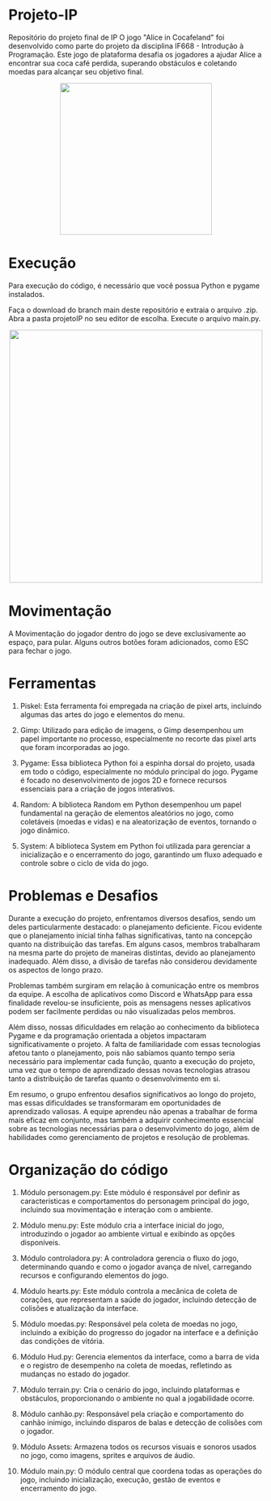 # Projeto-IP
Repositório do projeto final de IP
O jogo "Alice in Cocafeland" foi desenvolvido como parte do projeto da disciplina IF668 - Introdução à Programação. Este jogo de plataforma desafia os jogadores a ajudar Alice a encontrar sua coca café perdida, superando obstáculos e coletando moedas para alcançar seu objetivo final.

<div align="center">
<img src="https://github.com/MatheusHBSilva/Projeto-IP/assets/136330380/41ce83db-4c79-467c-b319-7967be10f51d" width="300px" />
</div>

# Execução 

Para execução do código, é necessário que você possua Python e pygame instalados.

Faça o download do branch main deste repositório e extraia o arquivo .zip.
Abra a pasta projetoIP no seu editor de escolha.
Execute o arquivo main.py.

<div align="center">
<img src="https://github.com/MatheusHBSilva/Projeto-IP/assets/136330380/b83b396c-8907-4568-9c5c-1607117dea78" width="500px" />
</div>

# Movimentação

A Movimentação do jogador dentro do jogo se deve exclusivamente ao espaço, para pular.
Alguns outros botões foram adicionados, como ESC para fechar o jogo.


# Ferramentas


1. Piskel: Esta ferramenta foi empregada na criação de pixel arts, incluindo algumas das artes do jogo e elementos do menu.

2. Gimp: Utilizado para edição de imagens, o Gimp desempenhou um papel importante no processo, especialmente no recorte das pixel arts que foram incorporadas ao jogo.

3. Pygame: Essa biblioteca Python foi a espinha dorsal do projeto, usada em todo o código, especialmente no módulo principal do jogo. Pygame é focado no desenvolvimento de jogos 2D e fornece recursos essenciais para a criação de jogos interativos.

4. Random: A biblioteca Random em Python desempenhou um papel fundamental na geração de elementos aleatórios no jogo, como coletáveis (moedas e vidas) e na aleatorização de eventos, tornando o jogo dinâmico.

5. System: A biblioteca System em Python foi utilizada para gerenciar a inicialização e o encerramento do jogo, garantindo um fluxo adequado e controle sobre o ciclo de vida do jogo.



# Problemas e Desafios

Durante a execução do projeto, enfrentamos diversos desafios, sendo um deles particularmente destacado: o planejamento deficiente. Ficou evidente que o planejamento inicial tinha falhas significativas, tanto na concepção quanto na distribuição das tarefas. Em alguns casos, membros trabalharam na mesma parte do projeto de maneiras distintas, devido ao planejamento inadequado. Além disso, a divisão de tarefas não considerou devidamente os aspectos de longo prazo.

Problemas também surgiram em relação à comunicação entre os membros da equipe. A escolha de aplicativos como Discord e WhatsApp para essa finalidade revelou-se insuficiente, pois as mensagens nesses aplicativos podem ser facilmente perdidas ou não visualizadas pelos membros.

Além disso, nossas dificuldades em relação ao conhecimento da biblioteca Pygame e da programação orientada a objetos impactaram significativamente o projeto. A falta de familiaridade com essas tecnologias afetou tanto o planejamento, pois não sabíamos quanto tempo seria necessário para implementar cada função, quanto a execução do projeto, uma vez que o tempo de aprendizado dessas novas tecnologias atrasou tanto a distribuição de tarefas quanto o desenvolvimento em si. 

Em resumo, o grupo enfrentou desafios significativos ao longo do projeto, mas essas dificuldades se transformaram em oportunidades de aprendizado valiosas. A equipe aprendeu não apenas a trabalhar de forma mais eficaz em conjunto, mas também a adquirir conhecimento essencial sobre as tecnologias necessárias para o desenvolvimento do jogo, além de habilidades como gerenciamento de projetos e resolução de problemas.


# Organização do código

 

1. Módulo personagem.py: Este módulo é responsável por definir as características e comportamentos do personagem principal do jogo, incluindo sua movimentação e interação com o ambiente.

2. Módulo menu.py: Este módulo cria a interface inicial do jogo, introduzindo o jogador ao ambiente virtual e exibindo as opções disponíveis.

3. Módulo controladora.py: A controladora gerencia o fluxo do jogo, determinando quando e como o jogador avança de nível, carregando recursos e configurando elementos do jogo.

4. Módulo hearts.py: Este módulo controla a mecânica de coleta de corações, que representam a saúde do jogador, incluindo detecção de colisões e atualização da interface.

5. Módulo moedas.py: Responsável pela coleta de moedas no jogo, incluindo a exibição do progresso do jogador na interface e a definição das condições de vitória.

6. Módulo Hud.py: Gerencia elementos da interface, como a barra de vida e o registro de desempenho na coleta de moedas, refletindo as mudanças no estado do jogador.

7. Módulo terrain.py:  Cria o cenário do jogo, incluindo plataformas e obstáculos, proporcionando o ambiente no qual a jogabilidade ocorre.

8. Módulo canhão.py: Responsável pela criação e comportamento do canhão inimigo, incluindo disparos de balas e detecção de colisões com o jogador.

9. Módulo Assets: Armazena todos os recursos visuais e sonoros usados no jogo, como imagens, sprites e arquivos de áudio.

10. Módulo main.py: O módulo central que coordena todas as operações do jogo, incluindo inicialização, execução, gestão de eventos e encerramento do jogo.


